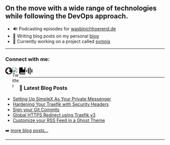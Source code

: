## On the move with a wide range of technologies while following the DevOps approach.
- 🔊 Podcasting episodes for [wasbinichhoerend.de][podcast]
- 📰 Writing blog posts on my personal [blog]
- 🚀 Currently working on a project called [symnix]

---

### Connect with me:

[<img align="left" alt="Homepage" width="22px" src="https://raw.githubusercontent.com/iconic/open-iconic/master/svg/globe.svg" />][website]
[<img align="left" alt="Twitter" width="22px" src="https://cdn.jsdelivr.net/npm/simple-icons@v3/icons/twitter.svg" />][twitter]
[<img align="left" alt="Blog" width="22px" src="https://raw.githubusercontent.com/iconic/open-iconic/master/svg/book.svg" />][blog]
[<img align="left" alt="Blog" width="22px" src="https://raw.githubusercontent.com/iconic/open-iconic/master/svg/audio-spectrum.svg" />][podcast]

<br />

---

### 📕 Latest Blog Posts

<!-- BLOG-POST-LIST:START -->
- [Setting Up SimpleX As Your Private Messenger](https://xfuture-blog.com/setting-up-simplex-as-your-private-messenger/)
- [Hardening Your Traefik with Security Headers](https://xfuture-blog.com/hardening-your-traefik-with-security-headers/)
- [Sign your Git Commits](https://xfuture-blog.com/sign-your-git-commits/)
- [Global HTTPS Redirect using Traefik v3](https://xfuture-blog.com/global-https-redirect-using-traefik-v3/)
- [Customize your RSS Feed in a Ghost Theme](https://xfuture-blog.com/customize-your-rss-feed-in-a-ghost-theme/)
<!-- BLOG-POST-LIST:END -->

➡️ [more blog posts...](https://www.xfuture-blog.com/)

---

[blog]: https://www.xfuture-blog.com/
[twitter]: https://twitter.com/xFuturecs
[website]: https://www.xfuture.digital
[podcast]: https://wasbinichhoerend.de/
[symnix]: https://symnix.com/
